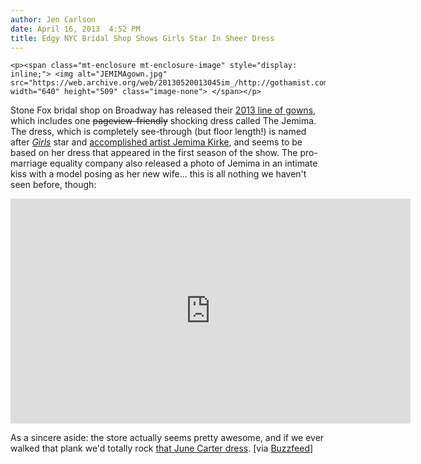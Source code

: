 ```yaml
---
author: Jen Carlson
date: April 16, 2013  4:52 PM
title: Edgy NYC Bridal Shop Shows Girls Star In Sheer Dress
---
```



	
	
	
	<p><span class="mt-enclosure mt-enclosure-image" style="display: inline;"> <img alt="JEMIMAgown.jpg" src="https://web.archive.org/web/20130520013045im_/http://gothamist.com/attachments/arts_jen/JEMIMAgown.jpg" width="640" height="509" class="image-none"> </span></p>

<p>Stone Fox bridal shop on Broadway has released their <a href="https://web.archive.org/web/20130520013045/http://stonefoxbride.com/collections">2013 line of gowns</a>, which includes one <strike>pageview-friendly</strike> shocking dress called The Jemima. The dress, which is completely see-through (but floor length!) is named after <a href="https://web.archive.org/web/20130520013045/http://gothamist.com/tags/girls"><em>Girls</em></a> star and <a href="https://web.archive.org/web/20130520013045/http://gothamist.com/2013/04/16/we_enjoyed_this_girls_stars_8k_pain.php">accomplished artist Jemima Kirke</a>, and seems to be based on her dress that appeared in the first season of the show. The pro-marriage equality company also released a photo of Jemima in an intimate kiss with a model posing as her new wife... this is all nothing we haven&apos;t seen before, though:</p>

<p><iframe width="640" height="360" src="https://web.archive.org/web/20130520013045if_/http://www.youtube.com/embed/21yAWdXREVA" frameborder="0" allowfullscreen></iframe></p>

<p>As a sincere aside: the store actually seems pretty awesome, and if we ever walked that plank we&apos;d totally rock <a href="https://web.archive.org/web/20130520013045/http://stonefoxbride.com/collections">that June Carter dress</a>. [via <a href="https://web.archive.org/web/20130520013045/http://www.buzzfeed.com/skarlan/hbo-girls-actress-stars-in-lesbian-wedding-advertisement">Buzzfeed</a>]</p>
	
	
	
	
	
